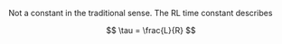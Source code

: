 Not a constant in the traditional sense. The RL time constant describes 

$$
\tau = \frac{L}{R}
$$

